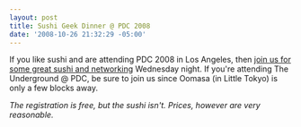 ```yaml
---
layout: post
title: Sushi Geek Dinner @ PDC 2008
date: '2008-10-26 21:32:29 -05:00'
---
```


If you like sushi and are attending PDC 2008 in Los Angeles, then [join us for some great sushi and networking](http://sushigeekdinnerpdc2008.eventbrite.com/) Wednesday night. If you're attending The Underground @ PDC, be sure to join us since Oomasa (in Little Tokyo) is only a few blocks away. 

*The registration is free, but the sushi isn't. Prices, however are very reasonable.*
